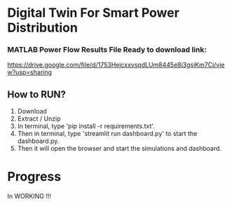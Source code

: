 # Digital Twin For Smart Power Distribution

### MATLAB Power Flow Results File Ready to download link:
https://drive.google.com/file/d/1753HejcxxvsqdLUm8445e8i3gsiKm7Cj/view?usp=sharing

## How to RUN?
1. Download
2. Extract / Unzip
3. In terminal, type 'pip install -r requirements.txt'.
4. Then in terminal, type 'streamlit run dashboard.py' to start the dashboard.py.
5. Then it will open the browser and start the simulations and dashboard.

# Progress
In WORKING !!!

